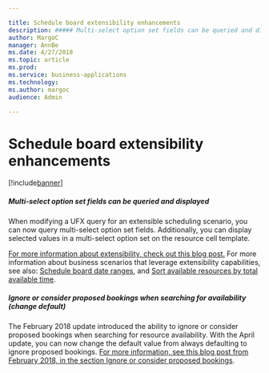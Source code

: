 ```yaml
---

title: Schedule board extensibility enhancements
description: ##### Multi-select option set fields can be queried and displayed  When modifying a UFX query for an extensible scheduling scenario, you can now query multi-select option set fields.
author: MargoC
manager: AnnBe
ms.date: 4/27/2018
ms.topic: article
ms.prod: 
ms.service: business-applications
ms.technology: 
ms.author: margoc
audience: Admin

---
```

#  Schedule board extensibility enhancements


[!include[banner](../../../../includes/banner.md)]

##### Multi-select option set fields can be queried and displayed

When modifying a UFX query for an extensible scheduling scenario, you can now
query multi-select option set fields. Additionally, you can display selected
values in a multi-select option set on the resource cell template.

[For more information about extensibility, check out this blog
post.](https://blogs.msdn.microsoft.com/crm/2017/10/16/blog-post-july-2017-update-for-field-service-and-project-service-automation-universal-resource-scheduling-part-1/#Extensibility)
For more information about business scenarios that leverage extensibility
capabilities, see also: [Schedule board date
ranges](https://blogs.msdn.microsoft.com/crm/2017/12/15/new-use-schedule-board-date-ranges-in-custom-queries-in-universal-resource-scheduling/),
and [Sort available resources by total available
time](https://blogs.msdn.microsoft.com/crm/2017/12/15/sort-available-resources-by-total-available-time-in-universal-resource-scheduling/).

##### Ignore or consider proposed bookings when searching for availability (change default)

The February 2018 update introduced the ability to ignore or consider proposed
bookings when searching for resource availability. With the April update, you
can now change the default value from always defaulting to ignore proposed
bookings. [For more information, see this blog post from February 2018, in the
section Ignore or consider proposed
bookings](https://blogs.msdn.microsoft.com/crm/2018/02/19/whats-new-in-universal-resource-scheduling-for-dynamics-365-february-2018-update/).
